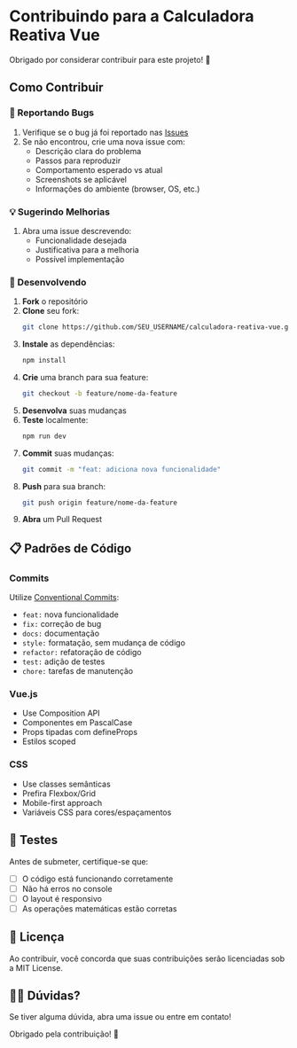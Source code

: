 # Contribuindo para a Calculadora Reativa Vue

Obrigado por considerar contribuir para este projeto! 🎉

## Como Contribuir

### 🐛 Reportando Bugs

1. Verifique se o bug já foi reportado nas [Issues](https://github.com/Mauroleao/calculadora-reativa-vue/issues)
2. Se não encontrou, crie uma nova issue com:
   - Descrição clara do problema
   - Passos para reproduzir
   - Comportamento esperado vs atual
   - Screenshots se aplicável
   - Informações do ambiente (browser, OS, etc.)

### 💡 Sugerindo Melhorias

1. Abra uma issue descrevendo:
   - Funcionalidade desejada
   - Justificativa para a melhoria
   - Possível implementação

### 🔧 Desenvolvendo

1. **Fork** o repositório
2. **Clone** seu fork:
   ```bash
   git clone https://github.com/SEU_USERNAME/calculadora-reativa-vue.git
   ```
3. **Instale** as dependências:
   ```bash
   npm install
   ```
4. **Crie** uma branch para sua feature:
   ```bash
   git checkout -b feature/nome-da-feature
   ```
5. **Desenvolva** suas mudanças
6. **Teste** localmente:
   ```bash
   npm run dev
   ```
7. **Commit** suas mudanças:
   ```bash
   git commit -m "feat: adiciona nova funcionalidade"
   ```
8. **Push** para sua branch:
   ```bash
   git push origin feature/nome-da-feature
   ```
9. **Abra** um Pull Request

## 📋 Padrões de Código

### Commits
Utilize [Conventional Commits](https://www.conventionalcommits.org/):
- `feat:` nova funcionalidade
- `fix:` correção de bug
- `docs:` documentação
- `style:` formatação, sem mudança de código
- `refactor:` refatoração de código
- `test:` adição de testes
- `chore:` tarefas de manutenção

### Vue.js
- Use Composition API
- Componentes em PascalCase
- Props tipadas com defineProps
- Estilos scoped

### CSS
- Use classes semânticas
- Prefira Flexbox/Grid
- Mobile-first approach
- Variáveis CSS para cores/espaçamentos

## 🧪 Testes

Antes de submeter, certifique-se que:
- [ ] O código está funcionando corretamente
- [ ] Não há erros no console
- [ ] O layout é responsivo
- [ ] As operações matemáticas estão corretas

## 📄 Licença

Ao contribuir, você concorda que suas contribuições serão licenciadas sob a MIT License.

## 🙋‍♂️ Dúvidas?

Se tiver alguma dúvida, abra uma issue ou entre em contato!

Obrigado pela contribuição! 🚀